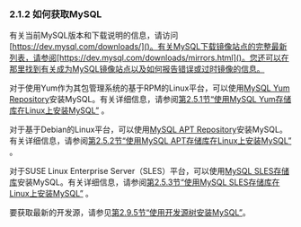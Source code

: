 ### 2.1.2 如何获取MySQL

有关当前MySQL版本和下载说明的信息，请访问[https://dev.mysql.com/downloads/]()。有关MySQL下载镜像站点的完整最新列表，请参阅[https://dev.mysql.com/downloads/mirrors.html]()。您还可以在那里找到有关成为MySQL镜像站点以及如何报告错误或过时镜像的信息。

对于使用Yum作为其包管理系统的基于RPM的Linux平台，可以使用[MySQL Yum Repository](https://dev.mysql.com/downloads/repo/yum/)安装MySQL。有关详细信息，请参阅[第2.5.1节“使用MySQL Yum存储库在Linux上安装MySQL”](https://dev.mysql.com/doc/refman/8.0/en/linux-installation-yum-repo.html) 。

对于基于Debian的Linux平台，可以使用[MySQL APT Repository](https://dev.mysql.com/downloads/repo/apt/)安装MySQL。有关详细信息，请参阅[第2.5.2节“使用MySQL APT存储库在Linux上安装MySQL”](https://dev.mysql.com/doc/refman/8.0/en/linux-installation-apt-repo.html) 。

对于SUSE Linux Enterprise Server（SLES）平台，可以使用[MySQL SLES存储库](https://dev.mysql.com/downloads/repo/suse/)安装MySQL。有关详细信息，请参阅[第2.5.3节“使用MySQL SLES存储库在Linux上安装MySQL”](https://dev.mysql.com/doc/refman/8.0/en/linux-installation-sles-repo.html) 。

要获取最新的开发源，请参见[第2.9.5节“使用开发源树安装MySQL”](https://dev.mysql.com/doc/refman/8.0/en/installing-development-tree.html)。